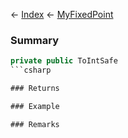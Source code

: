 ← [Index](Api-Index) ← [MyFixedPoint](VRage.MyFixedPoint)

### Summary

```csharp
private public ToIntSafe
```csharp

### Returns

### Example

### Remarks

